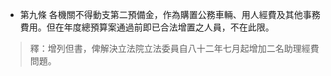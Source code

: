 * 第九條 各機關不得動支第二預備金，作為購置公務車輛、用人經費及其他事務費用。但在年度總預算案通過前即已合法增置之人員，不在此限。

> 釋：增列但書，俾解決立法院立法委員自八十二年七月起增加二名助理經費問題。

